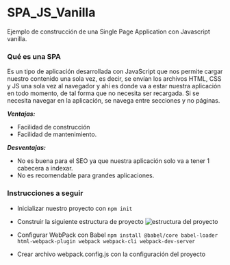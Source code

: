 # SPA_JS_Vanilla
Ejemplo de construcción de una Single Page Application con Javascript vanilla.

### Qué es una SPA
Es un tipo de aplicación desarrollada con JavaScript que nos permite cargar nuestro contenido una sola vez, es decir, se envían los archivos HTML, CSS y JS una sola vez al navegador y ahí es donde va a estar nuestra aplicación en todo momento, de tal forma que no necesita ser recargada. Si se necesita navegar en la aplicación, se navega entre secciones y no páginas.

***Ventajas:***
- Facilidad de construcción
- Facilidad de mantenimiento.

***Desventajas:***
- No es buena para el SEO ya que nuestra aplicación solo va a tener 1 cabecera a indexar.
- No es recomendable para grandes aplicaciones.

### Instrucciones a seguir
- Inicializar nuestro proyecto con `npm init`
- Construir la siguiente estructura de proyecto
  ![estructura del proyecto](https://link)

- Configurar WebPack con Babel `npm install @babel/core babel-loader html-webpack-plugin webpack webpack-cli webpack-dev-server`

- Crear archivo webpack.config.js con la configuración del proyecto